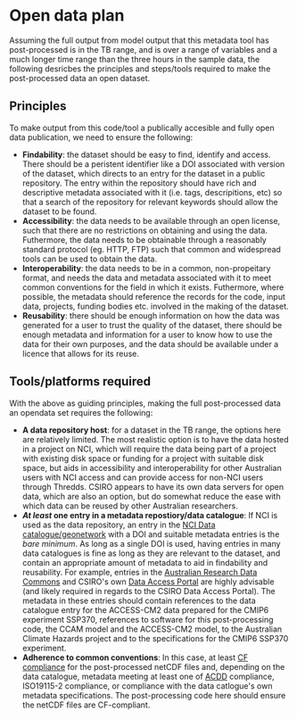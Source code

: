 # Open data plan
Assuming the full output from model output that this metadata tool has post-processed is in the TB range, and is over
a range of variables and a much longer time range than the three hours in the sample data, the following desricbes the 
principles and steps/tools required to make the post-processed data an open dataset.

## Principles
To make output from this code/tool a publically accesible and fully open data publication, we need to ensure the following:
- **Findability**: the dataset should be easy to find, identify and access. There should be a peristent identifier like a 
  DOI associated with version of the dataset, which directs to an entry for the dataset in a public repository. The entry 
  within the repository should have rich and descriptive metadata associated with it (i.e. tags, descripitions, etc) so that 
  a search of the repository for relevant keywords should allow the dataset to be found.
- **Accessibility**: the data needs to be available through an open license, such that there are no restrictions on obtaining 
  and using the data. Futhermore, the data needs to be obtainable through a reasonably standard protocol (eg. HTTP, FTP) 
  such that common and widespread tools can be used to obtain the data.
- **Interoperability**: the data needs to be in a common, non-propeitary format, and needs the data and metadata associated 
  with it to meet common conventions for the field in which it exists. Futhermore, where possible, the metadata should reference 
  the records for the code, input data, projects, funding bodies etc. involved in the making of the dataset.
- **Reusability**: there should be enough information on how the data was generated for a user to trust the quality of the
  dataset, there should be enough metadata and information for a user to know how to use the data for their own purposes, and 
  the data should be available under a licence that allows for its reuse.
  
## Tools/platforms required
With the above as guiding principles, making the full post-processed data an opendata set requires the following:
- **A data repository host**: for a dataset in the TB range, the options here are relatively limited. The most realistic option is to have 
  the data hosted in a project on NCI, which will require the data being part of a project with existing disk space or funding 
  for a project with suitable disk space, but aids in accessibility and interoperability for other Australian users with NCI 
  access and can provide access for non-NCI users through Thredds. CSIRO appears to have its own data servers for open data, which 
  are also an option, but do somewhat reduce the ease with which data can be reused by other Australian researchers.
- **_At least_ one entry in a metadata repostiory/data catalogue**: If NCI is used as the data repository, an entry in the [NCI Data 
  catalogue/geonetwork](https://geonetwork.nci.org.au/) with a DOI and suitable metadata entries is the *bare minimum*. As long as a single 
  DOI is used, having entries in many data catalogues is fine as long as they are relevant to the dataset, and contain an appropriate amount 
  of metadata to aid in findability and reusability. For example, entries in the [Australian Research Data Commons](https://researchdata.edu.au/) 
  and CSIRO's own [Data Access Portal](https://data.csiro.au/) are highly advisable (and likely required in regards to the CSIRO Data Access Portal).
  The metadata in these entries should contain references to the data catalogue entry for the ACCESS-CM2 data prepared for the CMIP6 experiment SSP370, 
  references to software for this post-processing code, the CCAM model and the ACCESS-CM2 model, to the Australian Climate Hazards project and to 
  the specifications for the CMIP6 SSP370 experiment.
- **Adherence to common conventions**: In this case, at least [CF compliance](http://cfconventions.org/) for the post-processed netCDF files 
  and, depending on the data catalogue, metadata meeting at least one of [ACDD](https://wiki.esipfed.org/Attribute_Convention_for_Data_Discovery_1-3) 
  compliance, ISO19115-2 compliance, or compliance with the data catlogue's own metadata specifications. The post-processing code here should 
  ensure the netCDF files are CF-compliant.
